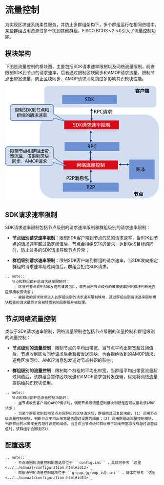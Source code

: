 # 流量控制

为实现区块链系统柔性服务，并防止多群组架构下，多个群组运行在相同进程中，某些群组占用资源过多干扰到其他群组，FISCO BCOS v2.5.0引入了流量控制功能。

## 模块架构

下图是流量控制的模块图，主要包括SDK请求速率限制以及网络流量限制，前者限制SDK到节点的请求速率，后者通过限制区块同步和AMOP请求流量，限制节点出带宽流量，防止区块同步、AMOP请求消息包过多影响共识模块性能。

![](../../../images/features/flow_control.png)


## SDK请求速率限制

SDK请求速率限制包括节点级别的请求速率限制和群组级别的请求速率限制：

- **节点级别请求速率限制**：限制SDK客户端到节点的总的请求速率，当SDK到节点的请求速率超过指定阈值后，节点会拒绝SDK的请求，达到QoS目标的同时，防止过多的SDK请求导致节点异常；

- **群组级别请求速率限制**：限制SDK客户端到群组的请求速率，当SDK发向指定群组的请求速率超过阈值后，群组会拒绝SDK请求。


```eval_rst
.. note::
   节点和群组都开启请求速率限制时：
    - 区块链节点收到SDK发送的请求包后，首先调用节点级别的请求速率限制模块判断是否应该接收该请求；
    - 被接收的请求继续进入到群组级别的请求速率限制模块，通过群组级别请求速率限制模块检查的请求最终才会被转发到相应群组并被处理。
```

## 节点网络流量控制

类似于SDK请求速率限制，网络流量限制也包括节点级别的流量控制和群组级别的流量控制：

- **节点级别的流量控制**：限制节点的平均出带宽，当节点平均出带宽超过阈值后，节点收到区块同步请求后会暂缓发送区块，也会拒绝收到的AMOP请求，避免区块同步、AMOP消息包发送对节点共识的影响；

- **群组级别的流量控制**：限制每个群组的平均出带宽，当群组平均出带宽流量超过阈值后，该群组会暂停区块发送和AMOP请求包转发逻辑，优先将网络流量提供给共识模块使用。

```eval_rst
.. note::
   节点和群组都开启流量控制功能时：
    - 当节点收到客户端的AMOP请求时，调用节点级流量控制模块判断是否可以接收该AMOP请求；
    - 当某个群组收到其他节点对应群组的区块请求后，群组向其回复区块前，(1) 调用节点级流量控制模块，判断节点平均出带宽是否超过设置的阈值；(2) 调用群组级流量控制模块，判断群组的出带宽是否超过设置的阈值，当且仅当节点级和群组级平均出带宽均没有超过设置阈值时，该群组才会回复区块
```

## 配置选项

```eval_rst
.. note::
    - 节点级别的流量控制配置选项位于 ``config.ini`` ，具体可参考 `这里 <../../manual/configuration.html#id12>`_ 
    - 群组级别的流量控制选项位于 ``group.{group_id}.ini`` ，具体可参考 `这里 <../../manual/configuration.html#id34>`_ 
```